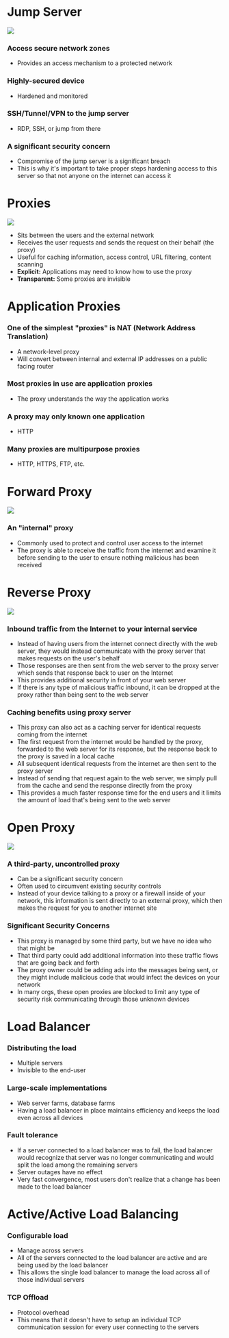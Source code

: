 # Jump Server
![](attachments/4665b968a676d41ef0e778b97a1dfc59.png)
### Access secure network zones
- Provides an access mechanism to a protected network
### Highly-secured device
- Hardened and monitored
### SSH/Tunnel/VPN to the jump server
- RDP, SSH, or jump from there
### A significant security concern
- Compromise of the jump server is a significant breach
- This is why it's important to take proper steps hardening access to this server so that not anyone on the internet can access it
# Proxies
![](attachments/b89a53e56a942a119979fd15e3fc3495.png)
- Sits between the users and the external network
- Receives the user requests and sends the request on their behalf (the proxy)
- Useful for caching information, access control, URL filtering, content scanning
- **Explicit:** Applications may need to know how to use the proxy
- **Transparent:** Some proxies are invisible
# Application Proxies
### One of the simplest "proxies" is NAT (Network Address Translation)
- A network-level proxy
- Will convert between internal and external IP addresses on a public facing router
### Most proxies in use are application proxies
- The proxy understands the way the application works
### A proxy may only known one application
- HTTP
### Many proxies are multipurpose proxies
- HTTP, HTTPS, FTP, etc.
# Forward Proxy
![](attachments/3dc06f9e31f21c20c4399e305b56848f.png)
### An "internal" proxy
- Commonly used to protect and control user access to the internet
- The proxy is able to receive the traffic from the internet and examine it before sending to the user to ensure nothing malicious has been received
# Reverse Proxy
![](attachments/9be4175ff1aa00fbc14a5a32eec93d14.png)
### Inbound traffic from the Internet to your internal service
- Instead of having users from the internet connect directly with the web server, they would instead communicate with the proxy server that makes requests on the user's behalf
- Those responses are then sent from the web server to the proxy server which sends that response back to user on the Internet
- This provides additional security in front of your web server
- If there is any type of malicious traffic inbound, it can be dropped at the proxy rather than being sent to the web server
### Caching benefits using proxy server
- This proxy can also act as a caching server for identical requests coming from the internet
- The first request from the internet would be handled by the proxy, forwarded to the web server for its response, but the response back to the proxy is saved in a local cache
- All subsequent identical requests from the internet are then sent to the proxy server
- Instead of sending that request again to the web server, we simply pull from the cache and send the response directly from the proxy
- This provides a much faster response time for the end users and it limits the amount of load that's being sent to the web server
# Open Proxy
![](attachments/3c8b6d660e35788b6d61fde244eee2f1.png)
### A third-party, uncontrolled proxy
- Can be a significant security concern
- Often used to circumvent existing security controls
- Instead of your device talking to a proxy or a firewall inside of your network, this information is sent directly to an external proxy, which then makes the request for you to another internet site
### Significant Security Concerns
- This proxy is managed by some third party, but we have no idea who that might be
- That third party could add additional information into these traffic flows that are going back and forth
- The proxy owner could be adding ads into the messages being sent, or they might include malicious code that would infect the devices on your network
- In many orgs, these open proxies are blocked to limit any type of security risk communicating through those unknown devices
# Load Balancer
### Distributing the load
- Multiple servers
- Invisible to the end-user
### Large-scale implementations
- Web server farms, database farms
- Having a load balancer in place maintains efficiency and keeps the load even across all devices
### Fault tolerance
- If a server connected to a load balancer was to fail, the load balancer would recognize that server was no longer communicating and would split the load among the remaining servers
- Server outages have no effect
- Very fast convergence, most users don't realize that a change has been made to the load balancer
# Active/Active Load Balancing
### Configurable load
- Manage across servers
- All of the servers connected to the load balancer are active and are being used by the load balancer
- This allows the single load balancer to manage the load across all of those individual servers
### TCP Offload
- Protocol overhead
- This means that it doesn't have to setup an individual TCP communication session for every user connecting to the servers